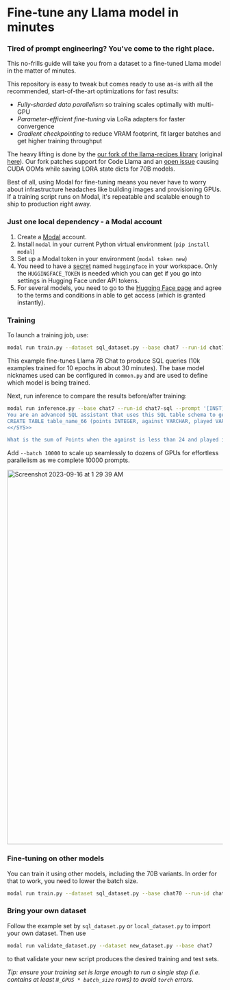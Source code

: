 # Fine-tune any Llama model in minutes

### Tired of prompt engineering? You've come to the right place.

This no-frills guide will take you from a dataset to a fine-tuned Llama model in the matter of minutes.

This repository is easy to tweak but comes ready to use as-is with all the recommended, start-of-the-art optimizations for fast results:

* *Fully-sharded data parallelism* so training scales optimally with multi-GPU
* *Parameter-efficient fine-tuning* via LoRa adapters for faster convergence
* *Gradient checkpointing* to reduce VRAM footprint, fit larger batches and get higher training throughput

The heavy lifting is done by the [our fork of the llama-recipes library](https://github.com/modal-labs/llama-recipes) (original [here](https://github.com/facebookresearch/llama-recipes)). Our fork patches support for Code Llama and an [open issue](https://github.com/facebookresearch/llama-recipes/issues/142) causing CUDA OOMs while saving LORA state dicts for 70B models.

Best of all, using Modal for fine-tuning means you never have to worry about infrastructure headaches like building images and provisioning GPUs. If a training script runs on Modal, it's repeatable and scalable enough to ship to production right away.

### Just one local dependency - a Modal account

1. Create a [Modal](https://modal.com/) account.
2. Install `modal` in your current Python virtual environment (`pip install modal`)
3. Set up a Modal token in your environment (`modal token new`)
4. You need to have a [secret](https://modal.com/secrets) named `huggingface` in your workspace. Only the `HUGGINGFACE_TOKEN` is needed which you can get if you go into settings in Hugging Face under API tokens.
5. For several models, you need to go to the [Hugging Face page](https://huggingface.co/meta-llama/Llama-2-7b-chat-hf) and agree to the terms and conditions in able to get access (which is granted instantly).

### Training

To launch a training job, use:

```bash
modal run train.py --dataset sql_dataset.py --base chat7 --run-id chat7-sql
```

This example fine-tunes Llama 7B Chat to produce SQL queries (10k examples trained for 10 epochs in about 30 minutes). The base model nicknames used can be configured in `common.py` and are used to define which model is being trained.

Next, run inference to compare the results before/after training:
```bash
modal run inference.py --base chat7 --run-id chat7-sql --prompt '[INST] <<SYS>>
You are an advanced SQL assistant that uses this SQL table schema to generate a SQL query which answers the user question.
CREATE TABLE table_name_66 (points INTEGER, against VARCHAR, played VARCHAR)
<</SYS>>

What is the sum of Points when the against is less than 24 and played is less than 20? [/INST]'
```

Add `--batch 10000` to scale up seamlessly to dozens of GPUs for effortless parallelism as we complete 10000 prompts.

<img width="874" alt="Screenshot 2023-09-16 at 1 29 39 AM" src="https://github.com/modal-labs/llama-finetuning/assets/8001209/d35bb956-dca2-4cc4-bb42-1e1372650481">

### Fine-tuning on other models

You can train it using other models, including the 70B variants. In order for that to work, you need to lower the batch size.

```bash
modal run train.py --dataset sql_dataset.py --base chat70 --run-id chat70-sql --batch-size 4
```

### Bring your own dataset

Follow the example set by `sql_dataset.py` or `local_dataset.py` to import your own dataset. Then use

```bash
modal run validate_dataset.py --dataset new_dataset.py --base chat7 
```

to that validate your new script produces the desired training and test sets.

*Tip: ensure your training set is large enough to run a single step (i.e. contains at least `N_GPUS * batch_size` rows) to avoid `torch` errors.*
